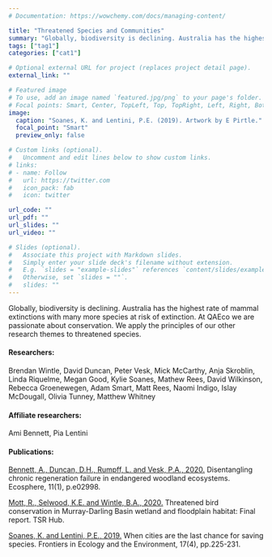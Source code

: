 ```yaml
---
# Documentation: https://wowchemy.com/docs/managing-content/

title: "Threatened Species and Communities"
summary: "Globally, biodiversity is declining. Australia has the highest rate of mammal extinctions with many more species at risk of extinction. At QAEco we are passionate about conservation. We apply the principles of our other research themes to threatened species."
tags: ["tag1"]
categories: ["cat1"]

# Optional external URL for project (replaces project detail page).
external_link: ""

# Featured image
# To use, add an image named `featured.jpg/png` to your page's folder.
# Focal points: Smart, Center, TopLeft, Top, TopRight, Left, Right, BottomLeft, Bottom, BottomRight.
image:
  caption: "Soanes, K. and Lentini, P.E. (2019). Artwork by E Pirtle."
  focal_point: "Smart"
  preview_only: false

# Custom links (optional).
#   Uncomment and edit lines below to show custom links.
# links:
# - name: Follow
#   url: https://twitter.com
#   icon_pack: fab
#   icon: twitter

url_code: ""
url_pdf: ""
url_slides: ""
url_video: ""

# Slides (optional).
#   Associate this project with Markdown slides.
#   Simply enter your slide deck's filename without extension.
#   E.g. `slides = "example-slides"` references `content/slides/example-slides.md`.
#   Otherwise, set `slides = ""`.
#   slides: ""
---
```

Globally, biodiversity is declining. Australia has the highest rate of mammal extinctions with many more species at risk of extinction. At QAEco we are passionate about conservation. We apply the principles of our other research themes to threatened species. 

#### Researchers: 
Brendan Wintle, David Duncan, Peter Vesk, Mick McCarthy, Anja Skroblin, Linda Riquelme, Megan Good, Kylie Soanes, Mathew Rees, David Wilkinson, Rebecca Groenewegen, Adam Smart, Matt Rees, Naomi Indigo, Islay McDougall, Olivia Tunney, Matthew Whitney

#### Affiliate researchers:
Ami Bennett, Pia Lentini  

#### Publications:
[Bennett, A., Duncan, D.H., Rumpff, L. and Vesk, P.A., 2020.](https://esajournals.onlinelibrary.wiley.com/doi/full/10.1002/ecs2.2998) Disentangling chronic regeneration failure in endangered woodland ecosystems. Ecosphere, 11(1), p.e02998.  

[Mott, R., Selwood, K.E. and Wintle, B.A., 2020.](https://www.nespthreatenedspecies.edu.au/media/1qcbawcm/4-4-7-mdb-bird-model-report_v5.pdf) Threatened bird conservation in Murray-Darling Basin wetland and floodplain habitat: Final report. TSR Hub.  

[Soanes, K. and Lentini, P.E., 2019.](https://esajournals.onlinelibrary.wiley.com/doi/full/10.1002/fee.2032?casa_token=z8BxtkDyGK8AAAAA%3ARhpELwlyYu31pggK9gGK_eAQvJe9QNoCqJmTDj9d8sfySqPRS0UshDJWOXvab_hrIXw84BQDXEWVAg) When cities are the last chance for saving species. Frontiers in Ecology and the Environment, 17(4), pp.225-231.  
